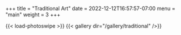 +++
title = "Traditional Art"
date = 2022-12-12T16:57:57-07:00
menu = "main"
weight = 3
+++

{{< load-photoswipe >}}
{{< gallery dir="/gallery/traditional" />}}
